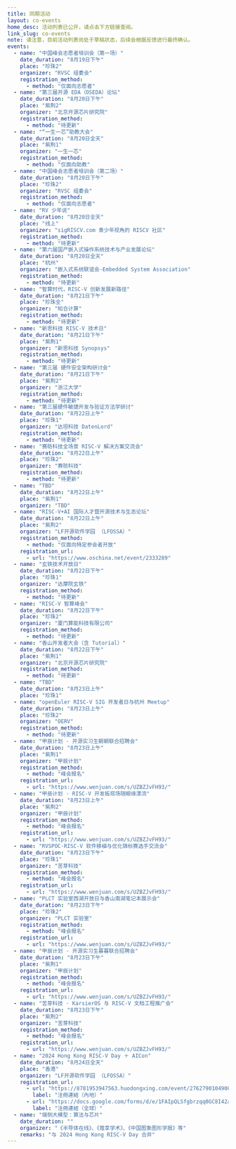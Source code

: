 ```yaml
---
title: 同期活动
layout: co-events
home_desc: 活动列表已公开，请点击下方链接查阅。
link_slug: co-events
note: 请注意，目前活动列表尚处于草稿状态，后续会根据反馈进行最终确认。
events:
  - name: "中国峰会志愿者培训会（第一场）"
    date_duration: "8月19日下午"
    place: "珍珠2"
    organizer: "RVSC 组委会"
    registration_method:
      - method: "仅面向志愿者"
  - name: "第三届开源 EDA（OSEDA）论坛"
    date_duration: "8月20日下午"
    place: "紫荆2"
    organizer: "北京开源芯片研究院"
    registration_method:
      - method: "待更新"
  - name: "“一生一芯”助教大会"
    date_duration: "8月20日全天"
    place: "紫荆1"
    organizer: "一生一芯"
    registration_method:
      - method: "仅面向助教"
  - name: "中国峰会志愿者培训会（第二场）"
    date_duration: "8月20日下午"
    place: "珍珠2"
    organizer: "RVSC 组委会"
    registration_method:
      - method: "仅面向志愿者"
  - name: "RV 少年说"
    date_duration: "8月20日全天"
    place: "线上"
    organizer: "sigRISCV.com 青少年视角的 RISCV 社区"
    registration_method:
      - method: "待更新"
  - name: "第六届国产嵌入式操作系统技术与产业发展论坛"
    date_duration: "8月20日全天"
    place: "杭州"
    organizer: "嵌入式系统联谊会-Embedded System Association"
    registration_method:
      - method: "待更新"
  - name: "智算时代，RISC-V 创新发展新路径"
    date_duration: "8月21日下午"
    place: "珍珠全"
    organizer: "知合计算"
    registration_method:
      - method: "待更新"
  - name: "新思科技 RISC-V 技术日"
    date_duration: "8月21日下午"
    place: "紫荆1"
    organizer: "新思科技 Synopsys"
    registration_method:
      - method: "待更新"
  - name: "第三届 硬件安全架构研讨会"
    date_duration: "8月21日下午"
    place: "紫荆2"
    organizer: "浙江大学"
    registration_method:
      - method: "待更新"
  - name: "第三届硬件敏捷开发与验证方法学研讨"
    date_duration: "8月22日上午"
    place: "珍珠1"
    organizer: "达坦科技 DatenLord"
    registration_method:
      - method: "待更新"
  - name: "赛昉科技全场景 RISC-V 解决方案交流会"
    date_duration: "8月22日上午"
    place: "珍珠2"
    organizer: "赛昉科技"
    registration_method:
      - method: "待更新"
  - name: "TBD"
    date_duration: "8月22日上午"
    place: "紫荆1"
    organizer: "TBD"
  - name: "RISC-V+AI 国际人才暨开源技术与生态论坛"
    date_duration: "8月22日上午"
    place: "紫荆2"
    organizer: "LF开源软件学园 （LFOSSA）"
    registration_method:
      - method: "仅面向特定参会者开放"
    registration_url:
      - url: "https://www.oschina.net/event/2333289"
  - name: "玄铁技术开放日"
    date_duration: "8月22日下午"
    place: "珍珠1"
    organizer: "达摩院玄铁"
    registration_method:
      - method: "待更新"
  - name: "RISC-V 智算峰会"
    date_duration: "8月22日下午"
    place: "珍珠2"
    organizer: "厦门算能科技有限公司"
    registration_method:
      - method: "待更新"
  - name: "香山开发者大会（含 Tutorial）"
    date_duration: "8月22日下午"
    place: "紫荆1"
    organizer: "北京开源芯片研究院"
    registration_method:
      - method: "待更新"
  - name: "TBD"
    date_duration: "8月23日上午"
    place: "珍珠1"
  - name: "openEuler RISC-V SIG 开发者日与杭州 Meetup"
    date_duration: "8月23日上午"
    place: "珍珠2"
    organizer: "OERV"
    registration_method:
      - method: "待更新"
  - name: "甲辰计划 · 开源实习生朝朝联合招聘会"
    date_duration: "8月23日上午"
    place: "紫荆1"
    organizer: "甲辰计划"
    registration_method:
      - method: "峰会报名"
    registration_url:
      - url: "https://www.wenjuan.com/s/UZBZJvFH93/"
  - name: "甲辰计划 · RISC-V 开发板现场随眼缘漂流"
    date_duration: "8月23日上午"
    place: "紫荆2"
    organizer: "甲辰计划"
    registration_method:
      - method: "峰会报名"
    registration_url:
      - url: "https://www.wenjuan.com/s/UZBZJvFH93/"
  - name: "RVSPOC·RISC-V 软件移植与优化锦标赛选手交流会"
    date_duration: "8月23日下午"
    place: "珍珠1"
    organizer: "苦芽科技"
    registration_method:
      - method: "峰会报名"
    registration_url:
      - url: "https://www.wenjuan.com/s/UZBZJvFH93/"
  - name: "PLCT 实验室西湖开放日与香山南湖笔记本展示会"
    date_duration: "8月23日下午"
    place: "珍珠2"
    organizer: "PLCT 实验室"
    registration_method:
      - method: "峰会报名"
    registration_url:
      - url: "https://www.wenjuan.com/s/UZBZJvFH93/"
  - name: "甲辰计划 · 开源实习生暮暮联合招聘会"
    date_duration: "8月23日下午"
    place: "紫荆1"
    organizer: "甲辰计划"
    registration_method:
      - method: "峰会报名"
    registration_url:
      - url: "https://www.wenjuan.com/s/UZBZJvFH93/"
  - name: "苦芽科技 · KarsierOS 与 RISC-V 文档工程推广会"
    date_duration: "8月23日下午"
    place: "紫荆2"
    organizer: "苦芽科技"
    registration_method:
      - method: "峰会报名"
    registration_url:
      - url: "https://www.wenjuan.com/s/UZBZJvFH93/"
  - name: "2024 Hong Kong RISC-V Day ＋ AICon"
    date_duration: "8月24日全天"
    place: "香港"
    organizer: "LF开源软件学园 （LFOSSA）"
    registration_url:
      - url: "https://8781953947563.huodongxing.com/event/2762790104900"
        label: "注冊連結（內地）"
      - url: "https://docs.google.com/forms/d/e/1FAIpQLSfgbrzqq0GC8I42aW1igLKGoKkewL8r1S54WBhodIOoJTETvQ/viewform"
        label: "注冊連結（全球）"
  - name: "端侧大模型：算法与芯片"
    date_duration: ""
    organizer: "《半导体在线》、《蔻享学术》、《中国图象图形学报》等"
    remarks: "与 2024 Hong Kong RISC-V Day 合并"
---
```

